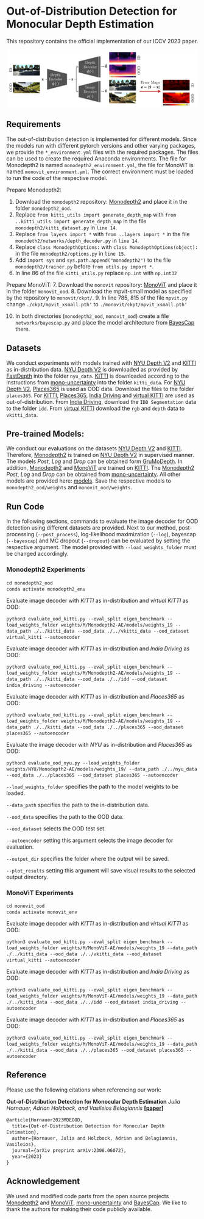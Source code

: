 # Out-of-Distribution Detection for Monocular Depth Estimation

This repository contains the official implementation of our  ICCV 2023 paper.

![Overview](images/overview.png)

## Requirements
The out-of-distribution detection is implemented for different models.
Since the models run with different pytorch versions and other varying packages, we provide the `*_environment.yml` files with the required packages. 
The files can be used to create the required Anaconda environments.
The file for Monodepth2 is named `monodepth2_environment.yml`, the file for MonoViT is named `monovit_environment.yml`. 
The correct environment must be loaded to run the code of the respective model.

Prepare Monodepth2: 
1. Download the `monodepth2` repository: [Monodepth2](https://github.com/nianticlabs/monodepth2) and place it in the folder `monodepth2_ood`. 
2. Replace `from kitti_utils import generate_depth_map` with `from ..kitti_utils import generate_depth_map` in the file `monodepth2/kitti_dataset.py` in `line 14`. 
3. Replace `from layers import *` with `from ..layers import *` in the file `monodeth2/networks/depth_decoder.py` in `line 14`.
4. Replace `class MonodepthOptions:` with `class MonodepthOptions(object):` in the file `monodepth2/options.py` in `line 15`.
5. Add `import sys` and `sys.path.append("monodepth2")` to the file `monodepth2/trainer.py` before `from utils.py import *`.  
6. In line 86 of the file `kitti_utils.py` replace `np.int` with `np.int32`

Prepare MonoViT:
7. Download the `monovit` repository: [MonoViT](https://github.com/zxcqlf/MonoViT/tree/main) and place it in the folder `monovit_ood`.
8. Download the mpvit-small model as specified by the repository to `monovit/ckpt/`. 
9. In line 785, 815 of the file `mpvit.py` change `./ckpt/mpvit_xsmall.pth'` to `./monovit/ckpt/mpvit_xsmall.pth'`

10. In both directories (`monodepth2_ood`, `monovit_ood`) create a file `networks/bayescap.py` and place the model architecture from [BayesCap](https://github.com/ExplainableML/BayesCap/blob/main/src/networks_SRGAN.py) there. 

## Datasets
We conduct experiments with models trained with [NYU Depth V2](https://cs.nyu.edu/~silberman/datasets/nyu_depth_v2.html) and [KITTI](http://www.cvlibs.net/datasets/kitti/raw_data.php) as in-distribution data. 
[NYU Depth V2](https://cs.nyu.edu/~silberman/datasets/nyu_depth_v2.html) is downloaded as provided by [FastDepth](https://github.com/dwofk/fast-depth) into the folder `nyu_data`. [KITTI](http://www.cvlibs.net/datasets/kitti/raw_data.php) is downloaded according to the instructions from [mono-uncertainty](https://github.com/mattpoggi/mono-uncertainty) into the folder `kitti_data`.
For [NYU Depth V2](https://cs.nyu.edu/~silberman/datasets/nyu_depth_v2.html), [Places365](http://places2.csail.mit.edu/)  is used as OOD data. Download the files to the folder `places365`.
For [KITTI](http://www.cvlibs.net/datasets/kitti/raw_data.php), [Places365](http://places2.csail.mit.edu/), [India Driving](https://idd.insaan.iiit.ac.in/) and [virtual KITTI](https://europe.naverlabs.com/research/computer-vision/proxy-virtual-worlds-vkitti-2/) are used as out-of-distribution.
From [India Driving](https://idd.insaan.iiit.ac.in/), download the `IDD Segmentation` data to the folder `idd`. 
From [virtual KITTI](https://europe.naverlabs.com/research/computer-vision/proxy-virtual-worlds-vkitti-2/) download the `rgb` and `depth` data to `vkitti_data`.

## Pre-trained Models: 
We conduct our evaluations on the datasets [NYU Depth V2](https://cs.nyu.edu/~silberman/datasets/nyu_depth_v2.html) and [KITTI](http://www.cvlibs.net/datasets/kitti/raw_data.php). 
Therefore, [Monodepth2](https://github.com/nianticlabs/monodepth2) is trained on [NYU Depth V2](https://cs.nyu.edu/~silberman/datasets/nyu_depth_v2.html) in supervised manner. 
The models *Post*, *Log* and *Drop* can be obtained form [GruMoDepth](https://github.com/jhornauer/GrUMoDepth). 
In addition, [Monodepth2](https://github.com/nianticlabs/monodepth2)  and [MonoViT](https://github.com/zxcqlf/MonoViT/tree/main) are trained on [KITTI](http://www.cvlibs.net/datasets/kitti/raw_data.php).
The [Monodepth2](https://github.com/nianticlabs/monodepth2)  *Post*, *Log* and *Drop* can be obtained from [mono-uncertainty](https://github.com/mattpoggi/mono-uncertainty). 
All other models are provided here: [models](https://cloudstore.uni-ulm.de/s/cbi9sqYJ4YrDeJc). 
Save the respective models to `monodepth2_ood/weights` and `monovit_ood/weights`.  

## Run Code 
In the following sections, commands to evaluate the image decoder for OOD detection using different datasets are provided. 
Next to our method, post-processing (`--post_process`), log-likelihood maximization (`--log`), bayescap (`--bayescap`)  and MC dropout (`--dropout`) can be evaluated by setting the respective argument. 
The model provided with `--load_weights_folder` must be changed accordingly.

### Monodepth2 Experiments 
```commandline
cd monodepth2_ood 
conda activate monodepth2_env
```

Evaluate image decoder with *KITTI* as in-distribution and *virtual KITTI* as OOD: 
```commandline
python3 evaluate_ood_kitti.py --eval_split eigen_benchmark --load_weights_folder weights/M/Monodepth2-AE/models/weights_19 --data_path ./../kitti_data --ood_data ./../vkitti_data --ood_dataset virtual_kitti --autoencoder 
```

Evaluate image decoder with *KITTI* as in-distribution and *India Driving* as OOD: 
```commandline
python3 evaluate_ood_kitti.py --eval_split eigen_benchmark --load_weights_folder weights/M/Monodepth2-AE/models/weights_19 --data_path ./../kitti_data --ood_data ./../idd --ood_dataset india_driving --autoencoder
```

Evaluate image decoder with *KITTI* as in-distribution and *Places365* as OOD: 
```commandline
python3 evaluate_ood_kitti.py --eval_split eigen_benchmark --load_weights_folder weights/M/Monodepth2-AE/models/weights_19 --data_path ./../kitti_data --ood_data ./../places365 --ood_dataset places365 --autoencoder
```

Evaluate the image decoder with *NYU* as in-distribution and *Places365* as OOD: 
```commandline
python3 evaluate_ood_nyu.py --load_weights_folder weights/NYU/Monodepth2-AE/models/weights_19/ --data_path ./../nyu_data --ood_data ./../places365 --ood_dataset places365 --autoencoder
```

`--load_weights_folder` specifies the path to the model weights to be loaded. 

`--data_path` specifies the path to the in-distribution data. 

`--ood_data` specifies the path to the OOD data. 

`--ood_dataset` selects the OOD test set. 

`--autoencoder` setting this argument selects the image decoder for evaluation.

`--output_dir` specifies the folder where the output will be saved.

`--plot_results` setting this argument will save visual results to the selected output directory. 


### MonoViT Experiments 
```commandline
cd monovit_ood 
conda activate monovit_env
```

Evaluate image decoder with *KITTI* as in-distribution and *virtual KITTI* as OOD: 
```commandline
python3 evaluate_ood_kitti.py --eval_split eigen_benchmark --load_weights_folder weights/M/MonoViT-AE/models/weights_19 --data_path ./../kitti_data --ood_data ./../vkitti_data --ood_dataset virtual_kitti --autoencoder 
```

Evaluate image decoder with *KITTI* as in-distribution and *India Driving* as OOD: 
```commandline
python3 evaluate_ood_kitti.py --eval_split eigen_benchmark --load_weights_folder weights/M/MonoViT-AE/models/weights_19 --data_path ./../kitti_data --ood_data ./../idd --ood_dataset india_driving --autoencoder 
```

Evaluate image decoder with *KITTI* as in-distribution and *Places365* as OOD: 
```commandline
python3 evaluate_ood_kitti.py --eval_split eigen_benchmark --load_weights_folder weights/M/MonoViT-AE/models/weights_19 --data_path ./../kitti_data --ood_data ./../places365 --ood_dataset places365 --autoencoder 
```

## Reference
Please use the following citations when referencing our work:

**Out-of-Distribution Detection for Monocular Depth Estimation**
*Julia Hornauer, Adrian Holzbock, and Vasileios Belagiannis* **[[paper]](https://arxiv.org/pdf/2308.06072.pdf)**
```
@article{Hornauer2023MDEOOD,
  title={Out-of-Distribution Detection for Monocular Depth Estimation},
  author={Hornauer, Julia and Holzbock, Adrian and Belagiannis, Vasileios},
  journal={arXiv preprint arXiv:2308.06072},
  year={2023}
}
```

## Acknowledgement
We used and modified code parts from the open source projects [Monodepth2](https://github.com/nianticlabs/monodepth2) and [MonoViT](https://github.com/zxcqlf/MonoViT/tree/main), [mono-uncertainty](https://github.com/mattpoggi/mono-uncertainty) and [BayesCap](https://github.com/ExplainableML/BayesCap). We like to thank the authors for making their code publicly available. 
